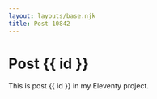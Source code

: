 ```yaml
---
layout: layouts/base.njk
title: Post 10842
---
```


# Post {{ id }}

This is post {{ id }} in my Eleventy project.
